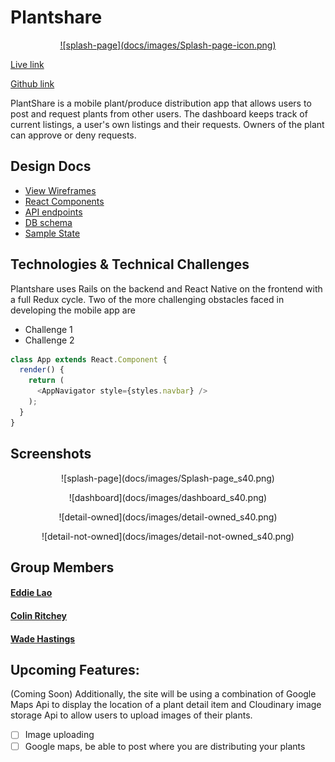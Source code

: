 # Plantshare

<p align="center">
  <a href="https://colinritchey.github.io/PlantShareDemo/">
    ![splash-page](docs/images/Splash-page-icon.png)
  </a>
</p>

[Live link](https://colinritchey.github.io/PlantShareDemo/)

[Github link](https://github.com/whasting/Plantshare)

PlantShare is a mobile plant/produce distribution app that allows users
to post and request plants from other users. The dashboard keeps track of
current listings, a user's own listings and their requests. Owners of the
plant can approve or deny requests.


## Design Docs
* [View Wireframes][wireframes]
* [React Components][components]
* [API endpoints][api-endpoints]
* [DB schema][schema]
* [Sample State][sample-state]

[wireframes]: docs/wireframes
[components]: docs/component-hierarchy.md
[sample-state]: docs/sample-state.md
[api-endpoints]: docs/api-endpoints.md
[schema]: docs/schema.md

## Technologies & Technical Challenges

Plantshare uses Rails on the backend and React Native on the frontend with a full Redux cycle. Two of the more challenging obstacles faced in developing the mobile app are

* Challenge 1
* Challenge 2

```javascript
class App extends React.Component {
  render() {
    return (
      <AppNavigator style={styles.navbar} />
    );
  }
}
```

## Screenshots

<p align="center">
![splash-page](docs/images/Splash-page_s40.png)
</p>

<p align="center">
![dashboard](docs/images/dashboard_s40.png)
</p>

<p align="center">
![detail-owned](docs/images/detail-owned_s40.png)
</p>

<p align="center">
![detail-not-owned](docs/images/detail-not-owned_s40.png)
</p>

## Group Members

#### [Eddie Lao](https://github.com/eddielao)

#### [Colin Ritchey](https://github.com/colinritchey)

#### [Wade Hastings](https://github.com/whasting)

## Upcoming Features:

(Coming Soon) Additionally, the site will be using a combination of Google Maps Api to display the location of a plant detail item and Cloudinary image storage Api to allow users to upload images of their plants.

  - [ ] Image uploading
  - [ ] Google maps, be able to post where you are distributing your plants
